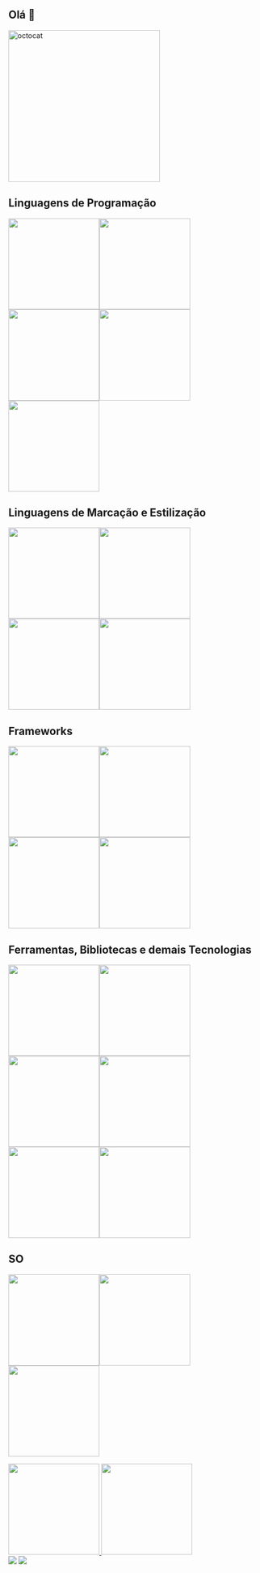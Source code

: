 ## Olá 👋

<img height="300px" src="https://github.com/user-attachments/assets/7a37dd0d-f335-4a0b-b11d-ed9bb7fe549b" alt="octocat" width="300" />

## Linguagens de Programação
<img height="180em" src="https://cdn.jsdelivr.net/gh/devicons/devicon@latest/icons/python/python-original-wordmark.svg" /><img height="180em" src="https://cdn.jsdelivr.net/gh/devicons/devicon@latest/icons/java/java-original-wordmark.svg" /><img height="180em" src="https://cdn.jsdelivr.net/gh/devicons/devicon@latest/icons/javascript/javascript-original.svg" /><img height="180em" src="https://cdn.jsdelivr.net/gh/devicons/devicon@latest/icons/mysql/mysql-original-wordmark.svg" /><img height="180em" src="https://cdn.jsdelivr.net/gh/devicons/devicon@latest/icons/csharp/csharp-original.svg" />
          
          

## Linguagens de Marcação e Estilização
<img height="180em" src="https://cdn.jsdelivr.net/gh/devicons/devicon@latest/icons/html5/html5-original-wordmark.svg" /><img height="180em" src="https://cdn.jsdelivr.net/gh/devicons/devicon@latest/icons/markdown/markdown-original.svg" /><img height="180em" src="https://cdn.jsdelivr.net/gh/devicons/devicon@latest/icons/css3/css3-original-wordmark.svg" /><img height="180em" src="https://cdn.jsdelivr.net/gh/devicons/devicon@latest/icons/sass/sass-original.svg" />

## Frameworks
<img height="180em" src="https://cdn.jsdelivr.net/gh/devicons/devicon@latest/icons/flask/flask-original-wordmark.svg" /><img height="180em" src="https://cdn.jsdelivr.net/gh/devicons/devicon@latest/icons/react/react-original-wordmark.svg" /><img height="180em" src="https://cdn.jsdelivr.net/gh/devicons/devicon@latest/icons/bootstrap/bootstrap-original-wordmark.svg" /><img height="180em" src="https://cdn.jsdelivr.net/gh/devicons/devicon@latest/icons/pandas/pandas-original-wordmark.svg" />

## Ferramentas, Bibliotecas e demais Tecnologias
<img height="180em" src="https://cdn.jsdelivr.net/gh/devicons/devicon@latest/icons/postman/postman-original.svg" /><img height="180em" src="https://cdn.jsdelivr.net/gh/devicons/devicon@latest/icons/figma/figma-original.svg" /><img height="180em" src="https://cdn.jsdelivr.net/gh/devicons/devicon@latest/icons/docker/docker-original-wordmark.svg" /><img height="180em" src="https://cdn.jsdelivr.net/gh/devicons/devicon@latest/icons/jquery/jquery-original-wordmark.svg" /><img height="180em" src="https://cdn.jsdelivr.net/gh/devicons/devicon@latest/icons/jupyter/jupyter-original-wordmark.svg" /><img height="180em" src="https://cdn.jsdelivr.net/gh/devicons/devicon@latest/icons/wordpress/wordpress-original.svg" />
          

## SO
<img height="180em" src="https://cdn.jsdelivr.net/gh/devicons/devicon@latest/icons/ubuntu/ubuntu-original-wordmark.svg" /><img height="180em" src="https://cdn.jsdelivr.net/gh/devicons/devicon@latest/icons/rockylinux/rockylinux-original-wordmark.svg" /><img height="180em" src="https://cdn.jsdelivr.net/gh/devicons/devicon@latest/icons/windows11/windows11-original-wordmark.svg" />
          
          
          

          
          
          
          
                
          
          
          
          
          


                    

<div>
<a href="https://github.com/BernardoSennaMaiaCampos">
<img loading="lazy" height="180em" src="https://github-readme-stats.vercel.app/api/top-langs/?username=BernardoSennaMaiaCampos&layout=compact&langs_count=7&theme=dracula"/>
<img loading="lazy" height="180em" src="https://github-readme-stats.vercel.app/api?username=BernardoSennaMaiaCampos&show_icons=true&theme=dracula&include_all_commits=true&count_private=true"/>
</div>

<div>
<a href = "mailto:bernardosennamcoffice@gmail.com"><img loading="lazy" src="https://img.shields.io/badge/Gmail-D14836?style=for-the-badge&logo=gmail&logoColor=white" target="_blank"></a>
<a href="https://www.linkedin.com/in/seu-usuário-linkedln-aqui" target="_blank"><img loading="lazy" src="https://img.shields.io/badge/-LinkedIn-%230077B5?style=for-the-badge&logo=linkedin&logoColor=white" target="_blank"></a>   

</div>
<!--
**BernardoSennaMaiaCampos/BernardoSennaMaiaCampos** is a ✨ _special_ ✨ repository because its `README.md` (this file) appears on your GitHub profile.

Here are some ideas to get you started:

- 🔭 I’m currently working on ...
- 🌱 I’m currently learning ...
- 👯 I’m looking to collaborate on ...
- 🤔 I’m looking for help with ...
- 💬 Ask me about ...
- 📫 How to reach me: ...
- 😄 Pronouns: ...
- ⚡ Fun fact: ...
-->
